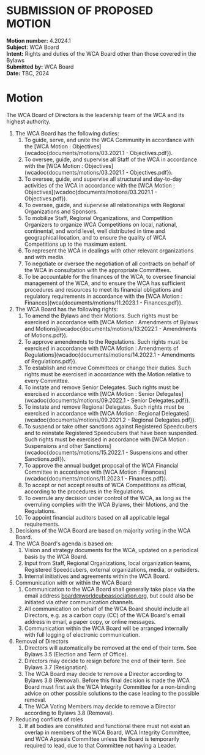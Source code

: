 # SUBMISSION OF PROPOSED MOTION

**Motion number:** 4.2024.1  
**Subject:** WCA Board  
**Intent:** Rights and duties of the WCA Board other than those covered in the Bylaws  
**Submitted by:** WCA Board  
**Date:** TBC, 2024  

# Motion

The WCA Board of Directors is the leadership team of the WCA and its highest authority.

1. The WCA Board has the following duties:
   1. To guide, serve, and unite the WCA Community in accordance with the [WCA Motion : Objectives](wcadoc{documents/motions/03.2021.1 - Objectives.pdf}).
   2. To oversee, guide, and supervise all Staff of the WCA in accordance with the [WCA Motion : Objectives](wcadoc{documents/motions/03.2021.1 - Objectives.pdf}).
   3. To oversee, guide, and supervise all structural and day-to-day activities of the WCA in accordance with the [WCA Motion : Objectives](wcadoc{documents/motions/03.2021.1 - Objectives.pdf}).
   4. To oversee, guide, and supervise all relationships with Regional Organizations and Sponsors.
   5. To mobilize Staff, Regional Organizations, and Competition Organizers to organize WCA Competitions on local, national, continental, and world level, well distributed in time and geographical location, and to ensure the quality of WCA Competitions up to the maximum extent.
   6. To represent the WCA in dealings with other relevant organizations and with media.
   7. To negotiate or oversee the negotiation of all contracts on behalf of the WCA in consultation with the appropriate Committees.
   8. To be accountable for the finances of the WCA, to oversee financial management of the WCA, and to ensure the WCA has sufficient procedures and resources to meet its financial obligations and regulatory requirements in accordance with the [WCA Motion : Finances](wca{documents/motions/11.2023.1 - Finances.pdf}).
2. The WCA Board has the following rights:
   1. To amend the Bylaws and their Motions. Such rights must be exercised in accordance with [WCA Motion : Amendments of Bylaws and Motions](wcadoc{documents/motions/13.2022.1 - Amendments of Motions.pdf}).
   2. To approve amendments to the Regulations. Such rights must be exercised in accordance with [WCA Motion : Amendments of Regulations](wcadoc{documents/motions/14.2022.1 - Amendments of Regulations.pdf}).
   3. To establish and remove Committees or change their duties. Such rights must be exercised in accordance with the Motion relative to every Committee.
   4. To instate and remove Senior Delegates. Such rights must be exercised in accordance with [WCA Motion : Senior Delegates](wcadoc{documents/motions/09.2022.1 - Senior Delegates.pdf}).
   5. To instate and remove Regional Delegates. Such rights must be exercised in accordance with [WCA Motion : Regional Delegates](wcadoc{documents/motions/09.2021.2 - Regional Delegates.pdf}).
   6. To suspend or take other sanctions against Registered Speedcubers and to reinstate Registered Speedcubers that have been suspended. Such rights must be exercised in accordance with [WCA Motion : Suspensions and other Sanctions](wcadoc{documents/motions/15.2022.1 - Suspensions and other Sanctions.pdf}).
   7. To approve the annual budget proposal of the WCA Financial Committee in accordance with [WCA Motion : Finances](wcadoc{documents/motions/11.2023.1 - Finances.pdf}).
   8. To accept or not accept results of WCA Competitions as official, according to the procedures in the Regulations.
   9. To overrule any decision under control of the WCA, as long as the overruling complies with the WCA Bylaws, their Motions, and the Regulations.
   10. To appoint financial auditors based on all applicable legal requirements.
3. Decisions of the WCA Board are based on majority voting in the WCA Board.
4. The WCA Board's agenda is based on:
   1. Vision and strategy documents for the WCA, updated on a periodical basis by the WCA Board.
   2. Input from Staff, Regional Organizations, local organization teams, Registered Speedcubers, external organizations, media, or outsiders.
   3. Internal initiatives and agreements within the WCA Board.
5. Communication with or within the WCA Board:
   1. Communication to the WCA Board shall generally take place via the email address [board@worldcubeassociation.org](mailto:board@worldcubeassociation.org), but could also be initiated via other communication channels.
   2. All communication on behalf of the WCA Board should include all Directors, e.g. as a carbon copy (CC) of the WCA Board's email address in email, a paper copy, or online messages.
   3. Communication within the WCA Board will be arranged internally with full logging of electronic communication.
6. Removal of Directors
   1. Directors will automatically be removed at the end of their term. See Bylaws 3.5 (Election and Term of Office).
   2. Directors may decide to resign before the end of their term. See Bylaws 3.7 (Resignation).
   3. The WCA Board may decide to remove a Director according to Bylaws 3.8 (Removal). Before this final decision is made the WCA Board must first ask the WCA Integrity Committee for a non-binding advice on other possible solutions to the case leading to the possible removal.
   4. The WCA Voting Members may decide to remove a Director according to Bylaws 3.8 (Removal).
7. Reducing conflicts of roles
   1.  If all bodies are constituted and functional there must not exist an overlap in members of the WCA Board, WCA Integrity Committee, and WCA Appeals Committee unless the Board is temporarily required to lead, due to that Committee not having a Leader.
